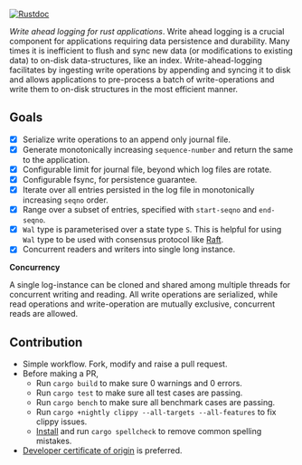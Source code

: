 [![Rustdoc](https://img.shields.io/badge/rustdoc-hosted-blue.svg)](https://docs.rs/wral)

_Write ahead logging for rust applications_. Write ahead logging is a
crucial component for applications requiring data persistence and durability.
Many times it is inefficient to flush and sync new data (or modifications
to existing data) to on-disk data-structures, like an index.
Write-ahead-logging facilitates by ingesting write operations by appending
and syncing it to disk and allows applications to pre-process a batch of
write-operations and write them to on-disk structures in the most efficient
manner.

Goals
-----

* [x] Serialize write operations to an append only journal file.
* [x] Generate monotonically increasing `sequence-number` and return the
  same to the application.
* [x] Configurable limit for journal file, beyond which log files are rotate.
* [x] Configurable fsync, for persistence guarantee.
* [x] Iterate over all entries persisted in the log file in monotonically
  increasing `seqno` order.
* [x] Range over a subset of entries, specified with `start-seqno` and
  `end-seqno`.
* [x] `Wal` type is parameterised over a state type `S`. This is helpful for
  using `Wal` type to be used with consensus protocol like [Raft][raft].
* [x] Concurrent readers and writers into single long instance.

**Concurrency**

A single log-instance can be cloned and shared among multiple threads
for concurrent writing and reading. All write operations are serialized,
while read operations and write-operation are mutually exclusive,
concurrent reads are allowed.

Contribution
------------

* Simple workflow. Fork, modify and raise a pull request.
* Before making a PR,
  * Run `cargo build` to make sure 0 warnings and 0 errors.
  * Run `cargo test` to make sure all test cases are passing.
  * Run `cargo bench` to make sure all benchmark cases are passing.
  * Run `cargo +nightly clippy --all-targets --all-features` to fix clippy issues.
  * [Install][spellcheck] and run `cargo spellcheck` to remove common spelling mistakes.
* [Developer certificate of origin][dco] is preferred.

[spellcheck]: https://github.com/drahnr/cargo-spellcheck
[dco]: https://developercertificate.org/
[raft]: https://raft.github.io
